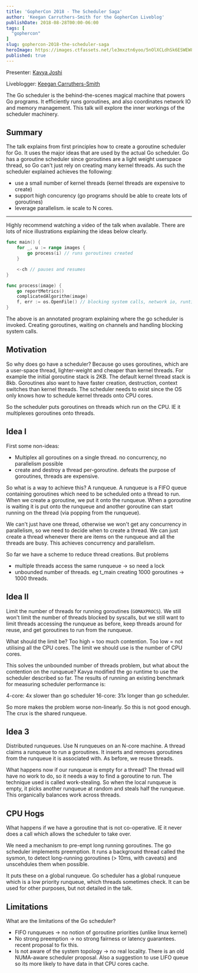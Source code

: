 ```yaml
---
title: 'GopherCon 2018 - The Scheduler Saga'
author: 'Keegan Carruthers-Smith for the GopherCon Liveblog'
publishDate: 2018-08-28T00:00-06:00
tags: [
  "gophercon"
]
slug: gophercon-2018-the-scheduler-saga
heroImage: https://images.ctfassets.net/le3mxztn6yoo/5nOlXCLdhSk6ESWEW8iC24/01978fdff3206c78ad8bee4c0cdfee87/mechanic-tire.jpg
published: true
---
```


Presenter: [Kavya Joshi](https://www.gophercon.com/agenda/speakers/279051)

Liveblogger: [Keegan Carruthers-Smith](https://github.com/keegancsmith)

The Go scheduler is the behind-the-scenes magical machine that powers Go programs. It efficiently runs goroutines, and also coordinates network IO and memory management. This talk will explore the inner workings of the scheduler machinery.

## Summary

The talk explains from first principles how to create a goroutine scheduler for Go. It uses the major ideas that are used by the actual Go scheduler. Go has a goroutine scheduler since goroutines are a light weight userspace thread, so Go can't just rely on creating many kernel threads. As such the scheduler explained achieves the following:

- use a small number of kernel threads (kernel threads are expensive to create)
- support high concurency (go programs should be able to create lots of goroutines)
- leverage parallelism. ie scale to N cores.

---

Highly recommend watching a video of the talk when available. There are lots of nice illustrations explaining the ideas below clearly.

```go
func main() {
	for _, u := range images {
		go process(i) // runs goroutines created
	}

	<-ch // pauses and resumes
}

func process(image) {
	go reportMetrics()
	complicatedAlgorithm(image)
	f, err := os.OpenFile() // blocking system calls, network io, runtime tasks garbage collection.
}
```

The above is an annotated program explaining where the go scheduler is invoked. Creating goroutines, waiting on channels and handling blocking system calls.

## Motivation

So why does go have a scheduler? Because go uses goroutines, which are a user-space thread, lighter-weight and cheaper than kernel threads. For example the initial goroutine stack is 2KB. The default kernel thread stack is 8kb. Goroutines also want to have faster creation, destruction, context switches than kernel threads. The scheduler needs to exist since the OS only knows how to schedule kernel threads onto CPU cores.

So the scheduler puts goroutines on threads which run on the CPU. IE it multiplexes goroutines onto threads.

## Idea I

First some non-ideas:
- Multiplex all goroutines on a single thread. no concurrency, no parallelism possible
- create and destroy a thread per-goroutine. defeats the purpose of goroutines, threads are expensive.

So what is a way to achieve this? A runqueue. A runqueue is a FIFO queue containing goroutines which need to be scheduled onto a thread to run. When we create a goroutine, we put it onto the runqueue. When a goroutine is waiting it is put onto the runqueue and another goroutine can start running on the thread (via popping from the runqueue).

We can't just have one thread, otherwise we won't get any concurrency in parallelism, so we need to decide when to create a thread. We can just create a thread whenever there are items on the runqueue and all the threads are busy. This achieves concurrency and parallelism.

So far we have a scheme to reduce thread creations. But problems
- multiple threads access the same runqueue -> so need a lock
- unbounded number of threads. eg t_main creating 1000 goroutines -> 1000 threads.

## Idea II

Limit the number of threads for running goroutines (`GOMAXPROCS`). We still won't limit the number of threads blocked by syscalls, but we still want to limit threads accessing the runqueue as before, keep threads around for reuse, and get goroutines to run from the runqueue.

What should the limit be? Too high = too much contention. Too low = not utilising all the CPU cores. The limit we should use is the number of CPU cores.

This solves the unbounded number of threads problem, but what about the contention on the runqueue? Kavya modified the go runtime to use the scheduler described so far. The results of running an existing benchmark for measuring scheduler performance is:

4-core: 4x slower than go scheduler
16-core: 31x longer than go scheduler.

So more makes the problem worse non-linearly. So this is not good enough. The crux is the shared runqueue.

## Idea 3

Distributed runqueues. Use N runqueues on an N-core machine. A thread claims a runqueue to run a goroutines. It inserts and removes goroutines from the runqueue it is associated with. As before, we reuse threads.

What happens now if our runqueue is empty for a thread? The thread will have no work to do, so it needs a way to find a goroutine to run. The technique used is called work-stealing. So when the local runqueue is empty, it picks another runqueue at random and steals half the runqueue. This organically balances work across threads.

## CPU Hogs

What happens if we have a goroutine that is not co-operative. IE it never does a call which allows the scheduler to take over.

We need a mechanism to pre-empt long running goroutines. The go scheduler implements preemption.  It runs a background thread called the sysmon, to detect long-running goroutines (> 10ms, with caveats) and unscehdules them when possible.

It puts these on a global runqueue. Go scheduler has a global runqueue which is a low priority runqueue, which threads sometimes check. It can be used for other purposes, but not detailed in the talk.

## Limitations

What are the limitations of the Go scheduler?

- FIFO runqueues -> no notion of goroutine priorities (unlike linux kernel)
- No strong preemption -> no strong fairness or latency guarantees. recent proposal to fix this.
- Is not aware of the system topology -> no real locality. There is an old NUMA-aware scheduler proposal. Also a suggestion to use LIFO queue so its more likely to have data in that CPU cores cache.
